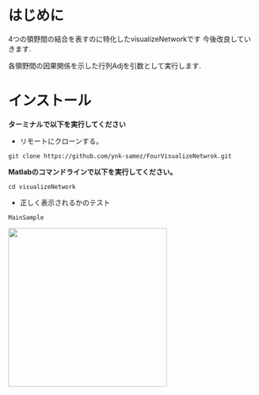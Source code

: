 # はじめに
4つの領野間の結合を表すのに特化したvisualizeNetworkです
今後改良していきます.

各領野間の因果関係を示した行列Adjを引数として実行します.

# インストール
**ターミナルで以下を実行してください**
- リモートにクローンする。
```
git clone https://github.com/ynk-samez/FourVisualizeNetwrok.git
```
**Matlabのコマンドラインで以下を実行してください。**
```
cd visualizeNetwork
```
- 正しく表示されるかのテスト
```
MainSample
```

<img src= "https://user-images.githubusercontent.com/91073921/205224058-fb084b7f-242a-4d5a-b292-0010474fa83f.png" width=320px>
